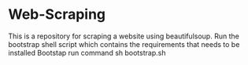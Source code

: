 # Web-Scraping
This is a repository for scraping a website using beautifulsoup.
Run the bootstrap shell script which contains the requirements that needs to be installed
Bootstap run command
sh bootstrap.sh
